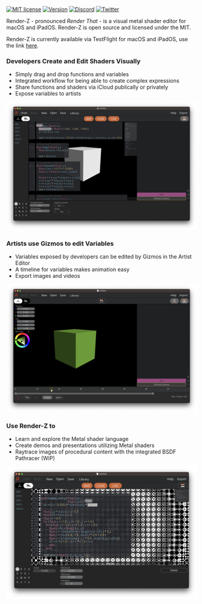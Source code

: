 [![MIT license](https://img.shields.io/badge/License-MIT-blue.svg)](https://lbesson.mit-license.org/) [![Version](https://img.shields.io/badge/version-0.7.0-yellow.svg)](https://shields.io/) [![Discord](https://badgen.net/badge/icon/discord?icon=discord&label)](https://discord.gg/BMStWPhByj) [![Twitter](https://badgen.net/badge/icon/twitter?icon=twitter&label)](https://twitter.com/markusmoenig)


Render-Z - pronounced *Render That* - is a visual metal shader editor for macOS and iPadOS. Render-Z is open source and licensed under the MIT.

Render-Z is currently available via TestFlight for macOS and iPadOS, use the link [here](https://testflight.apple.com/join/HjxMytcc).

### Developers Create and Edit Shaders Visually

* Simply drag and drop functions and variables
* Integrated workflow for being able to create complex expressions
* Share functions and shaders via iCloud publically or privately
* Expose variables to artists

![Screenshot](images/raymarching_screenshot.png)

### Artists use Gizmos to edit Variables

* Variables exposed by developers can be edited by Gizmos in the Artist Editor
* A timeline for variables makes animation easy
* Export images and videos

![Screenshot](images/artist_raymarching.png)

### Use Render-Z to

* Learn and explore the Metal shader language
* Create demos and presentations utilizing Metal shaders
* Raytrace images of procedural content with the integrated BSDF Pathracer (WiP)

![Screenshot](images/spacegif.png)
